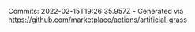 Commits: 2022-02-15T19:26:35.957Z - Generated via https://github.com/marketplace/actions/artificial-grass
<br>
